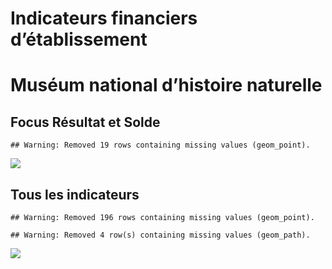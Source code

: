 Indicateurs financiers d’établissement
================

# Muséum national d’histoire naturelle

## Focus Résultat et Solde

    ## Warning: Removed 19 rows containing missing values (geom_point).

![](/home/julien/repo/cpesr/RFC/Finances/Etablissements/muséum_national_d_histoire_naturelle_files/figure-gfm/etab.focus-1.png)<!-- -->

## Tous les indicateurs

    ## Warning: Removed 196 rows containing missing values (geom_point).

    ## Warning: Removed 4 row(s) containing missing values (geom_path).

![](/home/julien/repo/cpesr/RFC/Finances/Etablissements/muséum_national_d_histoire_naturelle_files/figure-gfm/etab-1.png)<!-- -->
